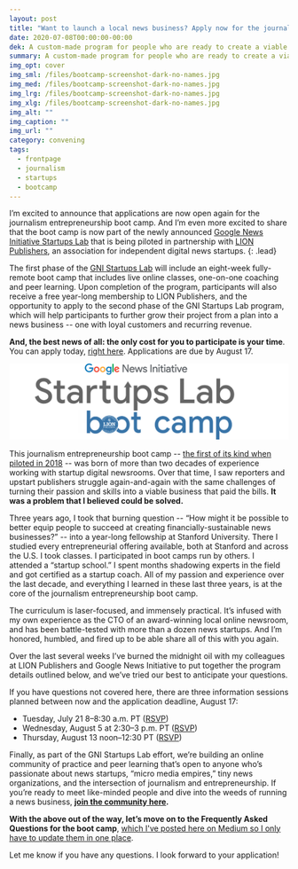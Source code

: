 ```yaml
---
layout: post
title: "Want to launch a local news business? Apply now for the journalism entrepreneurship boot camp"
date: 2020-07-08T00:00:00-00:00
dek: A custom-made program for people who are ready to create a viable business based on delivering reported news or information
summary: A custom-made program for people who are ready to create a viable business based on delivering reported news or information
img_opt: cover
img_sml: /files/bootcamp-screenshot-dark-no-names.jpg
img_med: /files/bootcamp-screenshot-dark-no-names.jpg
img_lrg: /files/bootcamp-screenshot-dark-no-names.jpg
img_xlg: /files/bootcamp-screenshot-dark-no-names.jpg
img_alt: ""
img_caption: ""
img_url: ""
category: convening
tags: 
  - frontpage
  - journalism
  - startups
  - bootcamp
---
```

I’m excited to announce that applications are now open again for the journalism entrepreneurship boot camp. And I’m even more excited to share that the boot camp is now part of the newly announced [Google News Initiative Startups Lab](https://www.gnistartupslab.com/) that is being piloted in partnership with [LION Publishers](https://www.lionpublishers.com/), an association for independent digital news startups.
{: .lead}

The first phase of the [GNI Startups Lab](https://www.gnistartupslab.com/) will include an eight-week fully-remote boot camp that includes live online classes, one-on-one coaching and peer learning. Upon completion of the program, participants will also receive a free year-long membership to LION Publishers, and the opportunity to apply to the second phase of the GNI Startups Lab program, which will help participants to further grow their project from a plan into a news business -- one with loyal customers and recurring revenue.

**And, the best news of all: the only cost for you to participate is your time**. You can apply today, [right here](https://docs.google.com/forms/d/e/1FAIpQLSd5rQrolFQLUaipj95HDqR9xtgeYSC-x2GxnhdPJUR4iYtr1w/viewform). Applications are due by August 17.

![Google News Initiative Startups Lab](/files/gnistartupslab-medium-post.jpg)

This journalism entrepreneurship boot camp -- [the first of its kind when piloted in 2018](https://medium.com/@phillipadsmith/announcing-the-first-cohort-of-the-journalism-entrepreneurship-boot-camp-60817ea395f5) -- was born of more than two decades of experience working with startup digital newsrooms. Over that time, I saw reporters and upstart publishers struggle again-and-again with the same challenges of turning their passion and skills into a viable business that paid the bills. **It was a problem that I believed could be solved.**

Three years ago, I took that burning question -- “How might it be possible to better equip people to succeed at creating financially-sustainable news businesses?” --  into a year-long fellowship at Stanford University. There I studied every entrepreneurial offering available, both at Stanford and across the U.S. I took classes. I participated in boot camps run by others. I attended a “startup school.” I spent months shadowing experts in the field and got certified as a startup coach. All of my passion and experience over the last decade, and everything I learned in these last three years, is at the core of the journalism entrepreneurship boot camp.

The curriculum is laser-focused, and immensely practical. It’s infused with my own experience as the CTO of an award-winning local online newsroom, and has been battle-tested with more than a dozen news startups. And I’m honored, humbled, and fired up to be able share all of this with you again.

Over the last several weeks I’ve burned the midnight oil with my colleagues at LION Publishers and Google News Initiative to put together the program details outlined below, and we’ve tried our best to anticipate your questions.

If you have questions not covered here, there are three information sessions planned between now and the application deadline, August 17:

* Tuesday, July 21 8–8:30 a.m. PT ([RSVP](bit.ly/bootcampinfo1))
* Wednesday, August 5 at 2:30–3 p.m. PT ([RSVP](bit.ly/bootcampinfo2))
* Thursday, August 13 noon–12:30 PT ([RSVP](bit.ly/bootcampinfo3))

Finally, as part of the GNI Startups Lab effort, we’re building an online community of practice and peer learning that’s open to anyone who’s passionate about news startups, “micro media empires,” tiny news organizations, and the intersection of journalism and entrepreneurship. If you’re ready to meet like-minded people and dive into the weeds of running a news business, **[join the community here](https://lionpublishers.us8.list-manage.com/subscribe?u=31fb0ac82cb4a8d09fdeccf51&id=41c1908ee2).** 

**With the above out of the way, let’s move on to the Frequently Asked Questions for the boot camp**, [which I've posted here on Medium so I only have to update them in one place](https://medium.com/lion-publishers/want-to-launch-a-local-news-business-apply-to-our-journalism-entrepreneurship-boot-camp-290427ee4105#1b11).

Let me know if you have any questions. I look forward to your application!
